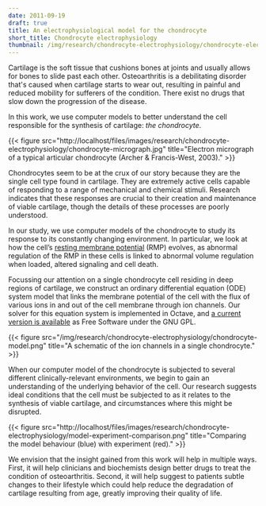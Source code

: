 ```yaml
---
date: 2011-09-19
draft: true
title: An electrophysiological model for the chondrocyte
short_title: Chondrocyte electrophysiology
thumbnail: /img/research/chondrocyte-electrophysiology/chondrocyte-electrophysiology.png
---
```


Cartilage is the soft tissue that cushions bones at joints and usually
allows for bones to slide past each other. Osteoarthritis is a
debilitating disorder that's caused when cartilage starts to wear out,
resulting in painful and reduced mobility for sufferers of the
condition. There exist no drugs that slow down the progression of the
disease.

In this work, we use computer models to better understand the cell
responsible for the synthesis of cartilage: *the chondrocyte*.

{{< figure src="http://localhost/files/images/research/chondrocyte-electrophysiology/chondrocyte-micrograph.jpg" title="Electron micrograph of a typical articular chondrocyte (Archer & Francis-West, 2003)." >}}

Chondrocytes seem to be at the crux of our story because they are the
single cell type found in cartilage. They are extremely active cells
capable of responding to a range of mechanical and chemical
stimuli. Research indicates that these responses are crucial to their
creation and maintenance of viable cartilage, though the details of
these processes are poorly understood.

In our study, we use computer models of the chondrocyte to study its
response to its constantly changing environment. In particular, we look
at how the cell’s [resting membrane
potential](http://en.wikipedia.org/wiki/Resting_potential) (RMP)
evolves, as abnormal regulation of the RMP in these cells is linked to
abnormal volume regulation when loaded, altered signaling and cell
death.

Focussing our attention on a single chondrocyte cell residing
in deep regions of cartilage, we construct an ordinary differential
equation (ODE) system model that links the membrane potential of the
cell with the flux of various ions in and out of the cell membrane
through ion channels. Our solver for this equation system is
implemented in Octave, and [a current version is
available](http://localhost/files/projects/chondrocyte-model/chondrocyte-model.zip)
as Free Software under the GNU GPL.

{{< figure src="/img/research/chondrocyte-electrophysiology/chondrocyte-model.png" title="A schematic of the ion channels in a single chondrocyte." >}}

When our computer model of the chondrocyte is subjected to several
different clinically-relevant environments, we begin to gain an
understanding of the underlying behavior of the cell. Our research
suggests ideal conditions that the cell must be subjected to as it
relates to the synthesis of viable cartilage, and circumstances where
this might be disrupted.

{{< figure src="http://localhost/files/images/research/chondrocyte-electrophysiology/model-experiment-comparison.png" title="Comparing the model behaviour (blue) with experiment (red)." >}}

We envision that the insight gained from this work will help in
multiple ways. First, it will help clinicians and biochemists design
better drugs to treat the condition of osteoarthritis. Second, it will
help suggest to patients subtle changes to their lifestyle which could
help reduce the degradation of cartilage resulting from age, greatly
improving their quality of life.
